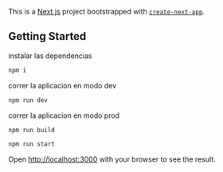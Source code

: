 This is a [Next.js](https://nextjs.org/) project bootstrapped with [`create-next-app`](https://github.com/vercel/next.js/tree/canary/packages/create-next-app).

## Getting Started

instalar las dependencias

```bash
npm i
```

correr la aplicacion en modo dev

```bash
npm run dev
```

correr la aplicacion en modo prod

```bash
npm run build

npm run start
```

Open [http://localhost:3000](http://localhost:3000) with your browser to see the result.
